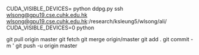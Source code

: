 CUDA_VISIBLE_DEVICES= python ddpg.py
ssh wlsong@gpu19.cse.cuhk.edu.hk
wlsong@gpu19.cse.cuhk.edu.hk:/research/ksleung5/wlsong/ali/
CUDA_VISIBLE_DEVICES=0 python 

git pull origin master
git fetch
git merge origin/master
git add .
git commit -m '
git push -u origin master
